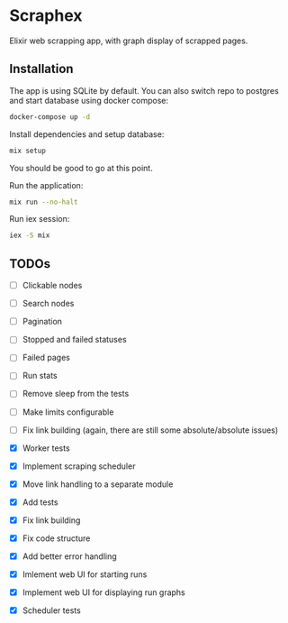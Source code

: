 # Scraphex

Elixir web scrapping app, with graph display of scrapped pages.

## Installation

The app is using SQLite by default. You can also switch repo to postgres and start database using docker compose:

```bash
docker-compose up -d
```

Install dependencies and setup database:

```bash
mix setup
```

You should be good to go at this point.

Run the application:

```bash
mix run --no-halt
```

Run iex session:

```bash
iex -S mix
```

## TODOs

- [ ] Clickable nodes
- [ ] Search nodes
- [ ] Pagination
- [ ] Stopped and failed statuses
- [ ] Failed pages
- [ ] Run stats
- [ ] Remove sleep from the tests
- [ ] Make limits configurable

- [ ] Fix link building (again, there are still some absolute/absolute issues)

- [x] Worker tests
- [x] Implement scraping scheduler
- [x] Move link handling to a separate module
- [x] Add tests
- [x] Fix link building
- [x] Fix code structure
- [x] Add better error handling
- [x] Imlement web UI for starting runs
- [x] Implement web UI for displaying run graphs
- [x] Scheduler tests
